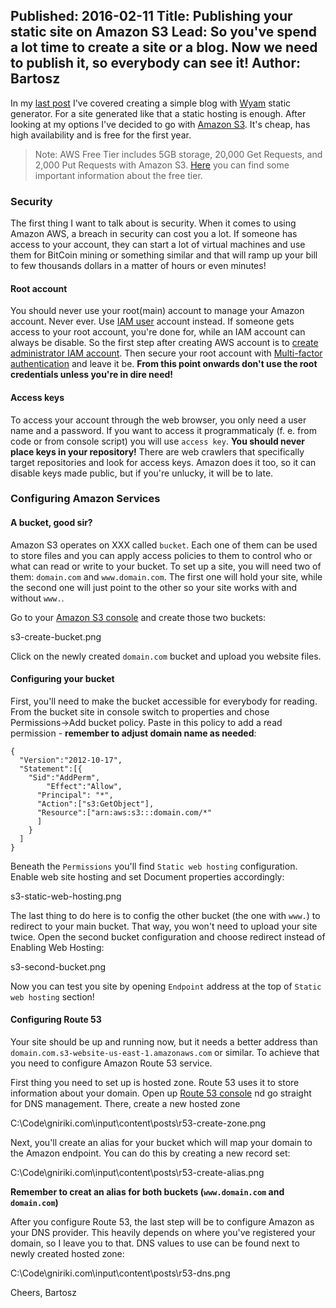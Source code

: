 Published: 2016-02-11
Title: Publishing your static site on Amazon S3
Lead: So you've spend a lot time to create a site or a blog. Now we need to publish it, so everybody can see it!
Author: Bartosz
---

In my [last post](/posts/Setting-up-the-blog) I've covered creating a simple blog with [Wyam](http://wyam.io) static generator. For a site generated like
that a static hosting is enough. After looking at my options I've decided to go with [Amazon S3](https://aws.amazon.com/s3/). It's cheap, has high 
availability and is free for the first year.
> Note: AWS Free Tier includes 5GB storage, 20,000 Get Requests, and 2,000 Put Requests with Amazon S3. [Here](https://aws.amazon.com/billing/new-user-faqs/)
> you can find some important information about the free tier.

### Security

The first thing I want to talk about is security. When it comes to using Amazon AWS, a breach in security can cost you a lot. 
If someone has access to your account, they can start a lot of virtual machines and use them for 
BitCoin mining or something similar and that will ramp up your bill to few thousands dollars in a matter of hours or even minutes! 

#### Root account

You should never use your root(main) account to manage your Amazon account. Never ever. Use 
[IAM user](http://docs.aws.amazon.com/general/latest/gr/root-vs-iam.html) account instead. If someone gets access to your root account, you're done for, while
an IAM account can always be disable. So the first step after creating AWS account is to
[create administrator IAM account](http://docs.aws.amazon.com/IAM/latest/UserGuide/getting-started_create-admin-group.html). Then secure your root account with 
[Multi-factor authentication](https://aws.amazon.com/iam/details/mfa/) and leave it be.
**From this point onwards don't use the root credentials unless you're in dire need!**

#### Access keys
To access your account through the web browser, you only need a user name and a password. If you want to access it programmaticaly
(f. e. from code or from console script) you will use `access key`. **You should never place keys in your repository!** There are
web crawlers that specifically target repositories and look for access keys. Amazon does it too, so it can disable keys made public, but if
you're unlucky, it will be to late.

### Configuring Amazon Services

#### A bucket, good sir?

Amazon S3 operates on XXX called `bucket`. Each one of them can be used to store files and you can apply access policies to them to control who or what can read or write
to your bucket. To set up a site, you will need two of them: `domain.com` and `www.domain.com`. The first one will hold your site, while the second one will just point to
the other so your site works with and without `www.`. 

Go to your [Amazon S3 console](https://console.aws.amazon.com/s3/) and create those two buckets:

s3-create-bucket.png

Click on the newly created `domain.com` bucket and upload you website files.

#### Configuring your bucket
First, you'll need to make the bucket accessible for everybody for reading. From the bucket site in console switch to properties and 
chose Permissions->Add bucket policy. Paste in this policy to add a read permission - **remember to adjust domain name as needed**:

```
{
  "Version":"2012-10-17",
  "Statement":[{
	"Sid":"AddPerm",
        "Effect":"Allow",
	  "Principal": "*",
      "Action":["s3:GetObject"],
      "Resource":["arn:aws:s3:::domain.com/*"
      ]
    }
  ]
}
```

Beneath the `Permissions` you'll find `Static web hosting` configuration. Enable web site hosting and set Document properties accordingly:

s3-static-web-hosting.png

The last thing to do here is to config the other bucket (the one with `www.`) to redirect to your main bucket. That way, you won't need to upload your site twice.
Open the second bucket configuration and choose redirect instead of Enabling Web Hosting:

s3-second-bucket.png

Now you can test you site by opening `Endpoint` address at the top of `Static web hosting` section!

#### Configuring Route 53

Your site should be up and running now, but it needs a better address than `domain.com.s3-website-us-east-1.amazonaws.com` or similar. To achieve that
you need to configure Amazon Route 53 service. 

First thing you need to set up is hosted zone. Route 53 uses it to store information about your domain. Open up [Route 53 console](https://console.aws.amazon.com/route53/) 
nd go straight for DNS management. There, create a new hosted zone

C:\Code\gniriki.com\input\content\posts\r53-create-zone.png

Next, you'll create an alias for your bucket which will map your domain to the Amazon endpoint. You can do this by creating a new record set:

C:\Code\gniriki.com\input\content\posts\r53-create-alias.png

**Remember to creat an alias for both  buckets (`www.domain.com` and `domain.com`)**

After you configure Route 53, the last step will be to configure Amazon as your DNS provider. This heavily depends on where you've registered your domain,
so I leave you to that. DNS values to use can be found next to newly created hosted zone:

C:\Code\gniriki.com\input\content\posts\r53-dns.png

Cheers,
Bartosz